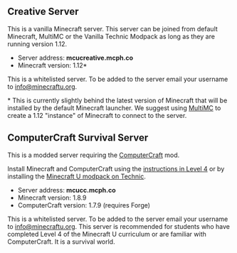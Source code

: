 ## Creative Server

This is a vanilla Minecraft server. This server can be joined from default Minecraft, MultiMC or the Vanilla Technic Modpack as long as they are running version 1.12.

* Server address: **mcucreative.mcph.co**
* Minecraft version: 1.12*

This is a whitelisted server. To be added to the server email your username to [info@minecraftu.org](mailto:info@minecraftu.org). 

\* This is currently slightly behind the latest version of Minecraft that will be installed by the default Minecraft launcher. We suggest using [MultiMC](https://multimc.org/) to create a 1.12 "instance" of Minecraft to connect to the server.

## ComputerCraft Survival Server

This is a modded server requiring the [ComputerCraft](http://www.computercraft.info/) mod.

Install Minecraft and ComputerCraft using the [instructions in Level 4](https://github.com/MinecraftU/mcu-curriculum/blob/master/level_4/section_1.md#installing-computercraft) or by installing the [Minecraft U modpack on Technic](https://www.technicpack.net/modpack/mcu.743668). 

* Server address: **mcucc.mcph.co**
* Minecraft version: 1.8.9
* ComputerCraft version: 1.7.9 (requires Forge)

This is a whitelisted server. To be added to the server email your username to [info@minecraftu.org](mailto:info@minecraftu.org). This server is recommended for students who have completed Level 4 of the Minecraft U curriculum or are familiar with ComputerCraft. It is a survival world.
